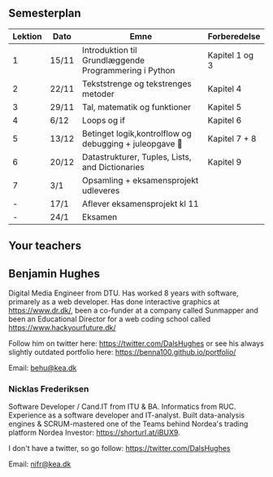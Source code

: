 ## Semesterplan

| Lektion | Dato  | Emne                                                   | Forberedelse   |
| ------- | ----- | ------------------------------------------------------ | -------------- |
| 1       | 15/11 | Introduktion til Grundlæggende Programmering i Python  | Kapitel 1 og 3 |
| 2       | 22/11 | Tekststrenge og tekstrenges metoder                    | Kapitel 4      |
| 3       | 29/11 | Tal, matematik og funktioner                           | Kapitel 5      |
| 4       | 6/12  | Loops og if                                            | Kapitel 6      |
| 5       | 13/12 | Betinget logik,kontrolflow og debugging + juleopgave 🎅 | Kapitel 7 + 8  |
| 6       | 20/12 | Datastrukturer, Tuples, Lists, and Dictionaries        | Kapitel 9      |
| 7       | 3/1   | Opsamling + eksamensprojekt udleveres                  |                |
| -       | 17/1  | Aflever eksamensprojekt kl 11                          |                |
| -       | 24/1  | Eksamen                                                |                |





## Your teachers



## Benjamin Hughes

Digital Media Engineer from DTU. Has worked 8 years with software, primarely as a web developer. Has done interactive graphics at https://www.dr.dk/, been a co-funder at a company called Sunmapper and been an Educational Director for a web coding school called https://www.hackyourfuture.dk/

Follow him on twitter here: https://twitter.com/DalsHughes or see his always slightly outdated portfolio here: https://benna100.github.io/portfolio/

Email: behu@kea.dk



### Nicklas Frederiksen

Software Developer / Cand.IT from ITU & BA. Informatics from RUC. Experience as a software developer and IT-analyst. Built data-analysis engines & SCRUM-mastered one of the Teams behind Nordea's trading platform Nordea Investor: https://shorturl.at/iBUX9.

I don't have a twitter, so go follow: https://twitter.com/DalsHughes

Email: nifr@kea.dk
